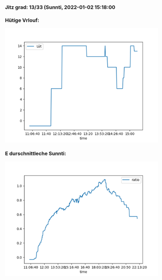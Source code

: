 ### Jitz grad: 13/33 (Sunnti, 2022-01-02 15:18:00

### Hütige Vrlouf:
![Graph](Today.png)

### E durschnittleche Sunnti:
![Graph](Sunnti.png)